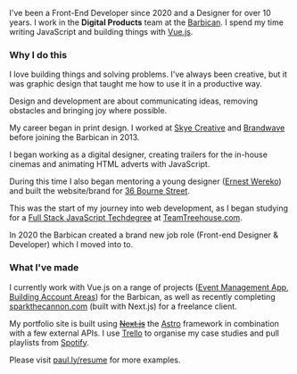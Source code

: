 


I've been a Front-End Developer since 2020 and a Designer for over 10 years. I work in the **Digital Products** team at the [Barbican](https://barbican.org.uk). I spend my time writing JavaScript and building things with [Vue.js](https://vuejs.org/).


### Why I do this

I love building things and solving problems. I've always been creative, but it was graphic design that taught me how to use it in a productive way.

Design and development are about communicating ideas, removing obstacles and bringing joy where possible.


My career began in print design. I worked at [Skye Creative](http://www.skyecreative.co.uk/) and [Brandwave](https://brandwavemarketing.com/) before joining the Barbican in 2013.


I began working as a digital designer, creating trailers for the in-house cinemas and animating HTML adverts with JavaScript.


During this time I also began mentoring a young designer ([Ernest Wereko](https://www.ernestwereko.com/)) and built the website/brand for [36 Bourne Street](https://paul.ly/projects/selling-designer-fabric-with-wordpress/). 



This was the start of my journey into web development, as I began studying for a [Full Stack JavaScript Techdegree](https://teamtreehouse.com/plans) at [TeamTreehouse.com](https://teamtreehouse.com).


In 2020 the Barbican created a brand new job role (Front-end Designer & Developer) which I moved into to. 

### What I've made


I currently work with Vue.js on a range of projects ([Event Management App](https://paul.ly/projects/organising-spaces-with-graphql/), [Building Account Areas](https://paul.ly/projects/designing-account-areas-in-vuejs/)) for the Barbican, as well as recently completing [sparkthecannon.com](https://paul.ly/projects/sparking-the-cannon-with-nextjs/) (built with Next.js) for a freelance client.



My portfolio site is built using ~~[Next.js](https://nextjs.org)~~ the [Astro](https://astro.build) framework in combination with a few external APIs. I use [Trello](https://trello.com) to organise my case studies and pull playlists from [Spotify](https://spotify.com).



Please visit [paul.ly/resume](https://paul.ly/resume) for more examples.
